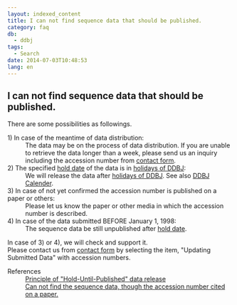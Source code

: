 ```yaml
---
layout: indexed_content
title: I can not find sequence data that should be published.
category: faq
db:
  - ddbj
tags: 
  - Search
date: 2014-07-03T10:48:53
lang: en
---
```


## I can not find sequence data that should be published.

<p>There are some possibilities as followings. </p>
<dl><dt>1) In case of the meantime of data distribution: </dt>
  <dd>The data may be on the process of data distribution. If you are unable to retrieve the data longer than a week, please send us an inquiry including the accession number from <a href="/contact-e.html#to-ddbj">contact form</a>.</dd><dt>2) The specified <a href="/ddbj/submission-e.html#holddate">hold date</a> of the data is in <a href="/ddbj/submission-e.html#holiday">holidays of DDBJ</a>: </dt>
  <dd>We will release the data after <a href="/ddbj/submission-e.html#holiday">holidays of DDBJ</a>. See also <a href="/calendar.html">DDBJ Calender</a>. </dd><dt>3) In case of not yet confirmed the accession number is published on a paper or others: </dt>
  <dd>Please let us know the paper or other media in which the accession number is described. </dd><dt>4) In case of the data submitted BEFORE January 1, 1998: </dt>
  <dd>The sequence data be still unpublished after <a href="/ddbj/submission-e.html#holddate">hold date</a>. </dd>
</dl>
<p>In case of 3) or 4), we will check and support it. <br>Please contact us from <a href="/contact-e.html#to-ddbj">contact form</a> by selecting the item, "Updating Submitted Data" with accession numbers.</p>
<dl><dt>References</dt>
  <dd><a href="/data-release-policy-e.html">Principle of "Hold-Until-Published" data release</a></dd>
  <dd><a href="/faq/en/cannot-find-accession-number-cited-paper-e.html">Can not find the sequence data, though the accession number cited on a paper.</a></dd>
</dl>